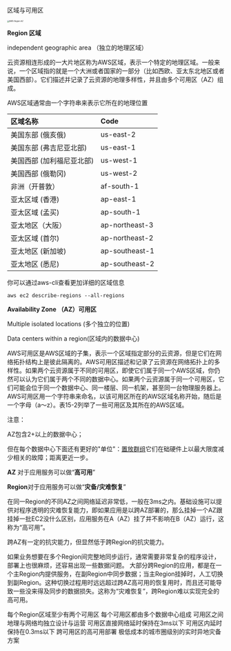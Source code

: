 区域与可用区

<img src="https://img2020.cnblogs.com/blog/1043682/202010/1043682-20201011111033211-1237952578.png" alt="AWS-Region-AZ" style="zoom:30%;" />

**Region 区域** 

independent geographic area （独立的地理区域）

云资源相连形成的一大片地区称为AWS区域，表示一个特定的地理区域。一般来说，一个区域指的就是一个大洲或者国家的一部分（比如西欧、亚太东北地区或者美国西部）。它们描述并记录了云资源的地理多样性，并且由多个可用区（AZ）组成。

AWS区域通常由一个字符串来表示它所在的地理位置

| 区域名称                  | Code           |
| :------------------------ | :------------- |
| 美国东部 (俄亥俄)         | us-east-2      |
| 美国东部 (弗吉尼亚北部)   | us-east-1      |
| 美国西部 (加利福尼亚北部) | us-west-1      |
| 美国西部 (俄勒冈)         | us-west-2      |
| 非洲（开普敦）            | af-south-1     |
| 亚太区域 (香港)           | ap-east-1      |
| 亚太区域 (孟买)           | ap-south-1     |
| 亚太地区（大阪）          | ap-northeast-3 |
| 亚太区域 (首尔)           | ap-northeast-2 |
| 亚太地区 (新加坡)         | ap-southeast-1 |
| 亚太地区 (悉尼)           | ap-southeast-2 |

你可以通过aws-cli查看更加详细的区域信息

```
aws ec2 describe-regions --all-regions
```



**Availability Zone （AZ）可用区** 

Multiple isolated locations (多个独立的位置)

Data centers within a region(区域内的数据中心)

AWS可用区是AWS区域的子集，表示一个区域指定部分的云资源，但是它们在网络拓扑结构上是彼此隔离的。AWS可用区描述和记录了云资源在网络拓扑上的多样性。如果两个云资源属于不同的可用区，即使它们属于同一个AWS区域，你仍然可以认为它们属于两个不同的数据中心。如果两个云资源属于同一个可用区，它们可能会位于同一个数据中心、同一楼层、同一机架，甚至同一台物理服务器上。AWS可用区用一个字符串来命名，以该可用区所在的AWS区域名称开始，随后是一个字母（a～z）。表15-2列举了一些可用区及其所在的AWS区域。

注意：

AZ包含2+以上的数据中心；

但在每个数据中心下面还有更好的"单位"：[置放群组](https://docs.aws.amazon.com/zh_cn/AWSEC2/latest/UserGuide/placement-groups.html)它们在础硬件上以最大限度减少相关的故障；距离更近一步。



**AZ** 对于应用服务可以做“**高可用**”

**Region**对于应用服务可以做“**灾备/灾难恢复**”

在同一Region的不同AZ之间网络延迟非常低，一般在3ms之内。基础设施可以提供对程序透明的灾难恢复能力，即如果应用是以跨AZ部署的，那么挂掉一个AZ跟挂掉一批EC2没什么区别，应用服务在A（AZ）挂了并不影响在B（AZ）运行，这称为“高可用”。

跨AZ有一定的抗灾能力，但显然低于跨Region的抗灾能力。

如果业务想要在多个Region间完整地同步运行，通常需要非常复杂的程序设计，部署上也很麻烦，还容易出现一些数据问题。
大部分跨Region的应用，都是在一个主Region内提供服务，在副Region中同步数据；当主Region挂掉时，人工切换到副Region。这种切换过程用时远远超过跨AZ高可用的恢复用时，而且还可能导致一些没来得及同步的数据损失。这称为“灾难恢复”，跨Region难以实现完全的高可用。

每个Region区域至少有两个可用区
每个可用区都由多个数据中心组成
可用区之间地理与网络均独立设计与运营
可用区直接网络延时保持在3ms以下
可用区内延时保持在0.3ms以下
跨可用区的高可用部署
极低成本的城市圈级别的实时异地灾备方案



